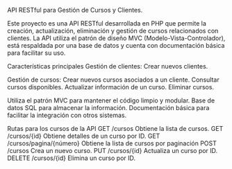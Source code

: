 API RESTful para Gestión de Cursos y Clientes.

Este proyecto es una API RESTful desarrollada en PHP que permite la creación, actualización, eliminación y gestión de cursos relacionados con clientes. La API utiliza el patrón de diseño MVC (Modelo-Vista-Controlador), está respaldada por una base de datos y cuenta con documentación básica para facilitar su uso.

Características principales
Gestión de clientes:
  Crear nuevos clientes.

Gestión de cursos:
  Crear nuevos cursos asociados a un cliente.
  Consultar cursos disponibles.
  Actualizar información de un curso.
  Eliminar cursos.
  
Utiliza el patrón MVC para mantener el código limpio y modular.
Base de datos SQL para almacenar la información.
Documentación básica para facilitar la integración con otros sistemas.

Rutas para los cursos de la API
    GET    /cursos    Obtiene la lista de cursos.
    GET    /cursos/{id}    Obtiene detalles de un curso por ID.
    GET    /cursos/pagina/{número}    Obtiene la lista de cursos por paginación
    POST    /cursos    Crea un nuevo curso.
    PUT    /cursos/{id}    Actualiza un curso por ID.
    DELETE    /cursos/{id}    Elimina un curso por ID.
